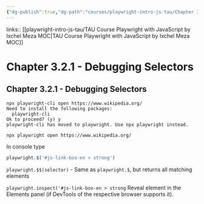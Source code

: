 ```yaml
---
{"dg-publish":true,"dg-path":"courses/playwright-intro-js-tau/Chapter 3.2.1 - Debugging Selectors.md","permalink":"/courses/playwright-intro-js-tau/chapter-3-2-1-debugging-selectors/","tags":["playwright"]}
---
```


links:: [[playwright-intro-js-tau/TAU Course Playwright with JavaScript by Ixchel Meza MOC\|TAU Course Playwright with JavaScript by Ixchel Meza MOC]]

# Chapter 3.2.1 - Debugging Selectors

## Chapter 3.2.1 - Debugging Selectors

```Shell
npx playwright-cli open https://www.wikipedia.org/ 
Need to install the following packages:
  playwright-cli
Ok to proceed? (y) y
playwright-cli has moved to playwright. Use npx playwright instead.
```

```Shell
npx playwright open https://www.wikipedia.org/ 
```

In console type 

```JavaScript
playwright.$('#js-link-box-en > strong')
```

`playwright.$$(selector)` - Same as `playwright.$`, but returns all matching elements

`playwright.inspect('#js-link-box-en > strong` Reveal element in the Elements panel (if DevTools of the respective browser supports it).